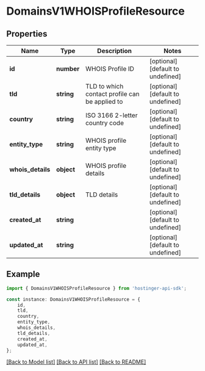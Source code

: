# DomainsV1WHOISProfileResource


## Properties

Name | Type | Description | Notes
------------ | ------------- | ------------- | -------------
**id** | **number** | WHOIS Profile ID | [optional] [default to undefined]
**tld** | **string** | TLD to which contact profile can be applied to | [optional] [default to undefined]
**country** | **string** | ISO 3166 2-letter country code | [optional] [default to undefined]
**entity_type** | **string** | WHOIS profile entity type | [optional] [default to undefined]
**whois_details** | **object** | WHOIS profile details | [optional] [default to undefined]
**tld_details** | **object** | TLD details | [optional] [default to undefined]
**created_at** | **string** |  | [optional] [default to undefined]
**updated_at** | **string** |  | [optional] [default to undefined]

## Example

```typescript
import { DomainsV1WHOISProfileResource } from 'hostinger-api-sdk';

const instance: DomainsV1WHOISProfileResource = {
    id,
    tld,
    country,
    entity_type,
    whois_details,
    tld_details,
    created_at,
    updated_at,
};
```

[[Back to Model list]](../README.md#documentation-for-models) [[Back to API list]](../README.md#documentation-for-api-endpoints) [[Back to README]](../README.md)
